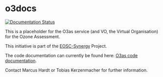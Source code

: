 # o3docs

[![Documentation Status](https://readthedocs.org/projects/o3as/badge/?version=tutorial)](https://o3as.readthedocs.io/en/latest/?badge=tutorial)



This is a placeholder for the O3as service (and VO, the Virtual Organisation) for the
Ozone Assessment.

This initiative is part of the [EOSC-Synergy](https://www.eosc-synergy.eu) Project.

The code documentation can currently be found here: [O3as code documentation](https://o3as.readthedocs.io).

Contact Marcus Hardt or Tobias Kerzenmacher for further information.

